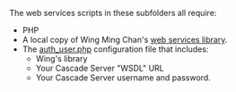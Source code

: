 The web services scripts in these subfolders all require:

- PHP
- A local copy of Wing Ming Chan's [web services library](http://www.upstate.edu/cascade-admin/projects/web-services/oop/classes/index.php).
- The [auth_user.php](auth_user.php) configuration file that includes:
  - Wing's library
  - Your Cascade Server "WSDL" URL
  - Your Cascade Server username and password.
